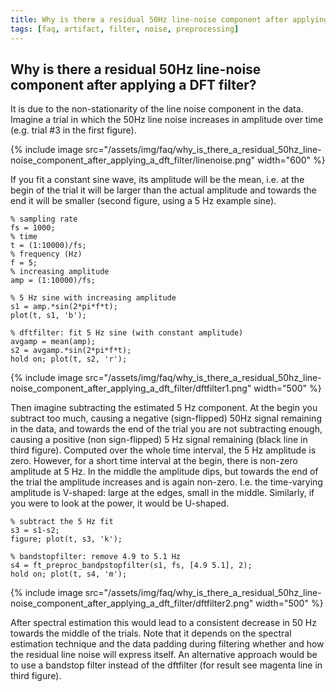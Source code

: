 ```yaml
---
title: Why is there a residual 50Hz line-noise component after applying a DFT filter?
tags: [faq, artifact, filter, noise, preprocessing]
---
```


## Why is there a residual 50Hz line-noise component after applying a DFT filter?

It is due to the non-stationarity of the line noise component in the data. Imagine a trial in which the 50Hz line noise increases in amplitude over time (e.g. trial #3 in the first figure). 

{% include image src="/assets/img/faq/why_is_there_a_residual_50hz_line-noise_component_after_applying_a_dft_filter/linenoise.png" width="600" %}

If you fit a constant sine wave, its amplitude will be the mean, i.e. at the begin of the trial it will be larger than the actual amplitude and towards the end it will be smaller (second figure, using a 5 Hz example sine).

    % sampling rate
    fs = 1000;
    % time
    t = (1:10000)/fs;
    % frequency (Hz)
    f = 5;         
    % increasing amplitude
    amp = (1:10000)/fs;

    % 5 Hz sine with increasing amplitude
    s1 = amp.*sin(2*pi*f*t);
    plot(t, s1, 'b');

    % dftfilter: fit 5 Hz sine (with constant amplitude)
    avgamp = mean(amp);
    s2 = avgamp.*sin(2*pi*f*t);
    hold on; plot(t, s2, 'r');

{% include image src="/assets/img/faq/why_is_there_a_residual_50hz_line-noise_component_after_applying_a_dft_filter/dftfilter1.png" width="500" %}

Then imagine subtracting the estimated 5 Hz component. At the begin you subtract too much, causing a negative (sign-flipped) 50Hz signal remaining in the data, and towards the end of the trial you are not subtracting enough, causing a positive (non sign-flipped) 5 Hz signal remaining (black line in third figure). Computed over the whole time interval, the 5 Hz amplitude is zero. However, for a short time interval at the begin, there is non-zero amplitude at 5 Hz. In the middle the amplitude dips, but towards the end of the trial the amplitude increases and is again non-zero. I.e. the time-varying amplitude is V-shaped: large at the edges, small in the middle. Similarly, if you were to look at the power, it would be U-shaped.

    % subtract the 5 Hz fit
    s3 = s1-s2;
    figure; plot(t, s3, 'k'); 

    % bandstopfilter: remove 4.9 to 5.1 Hz 
    s4 = ft_preproc_bandpstopfilter(s1, fs, [4.9 5.1], 2);
    hold on; plot(t, s4, 'm');  

{% include image src="/assets/img/faq/why_is_there_a_residual_50hz_line-noise_component_after_applying_a_dft_filter/dftfilter2.png" width="500" %}

After spectral estimation this would lead to a consistent decrease in 50 Hz towards the middle of the trials. Note that it depends on the spectral estimation technique and the data padding during filtering whether and how the residual line noise will express itself. An alternative approach would be to use a bandstop filter instead of the dftfilter (for result see magenta line in third figure).
